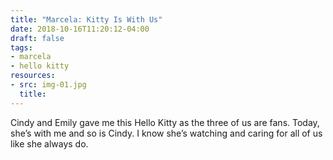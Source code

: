 ```yaml
---
title: "Marcela: Kitty Is With Us"
date: 2018-10-16T11:20:12-04:00
draft: false
tags:
- marcela
- hello kitty
resources:
- src: img-01.jpg
  title:
---
```


Cindy and Emily gave me this Hello Kitty as the three of us are fans. Today, she’s with me and so is Cindy. I know she’s watching and caring for all of us like she always do.
